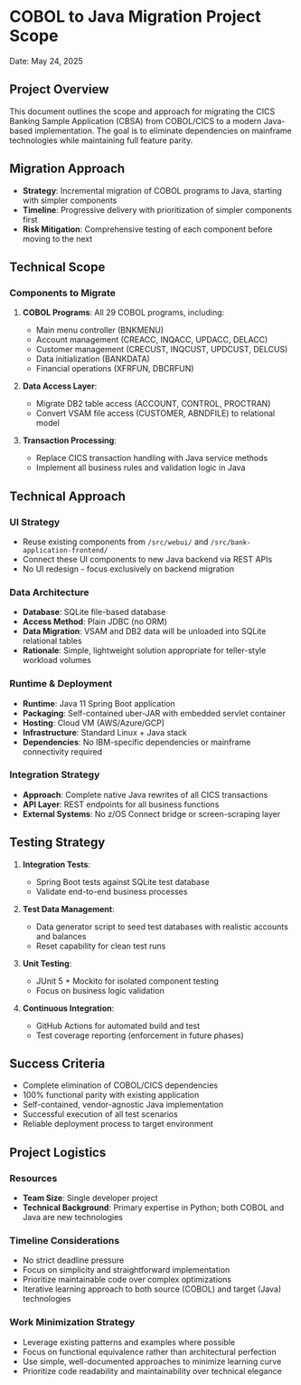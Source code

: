 # COBOL to Java Migration Project Scope

Date: May 24, 2025

## Project Overview

This document outlines the scope and approach for migrating the CICS Banking Sample Application (CBSA) from COBOL/CICS to a modern Java-based implementation. The goal is to eliminate dependencies on mainframe technologies while maintaining full feature parity.

## Migration Approach

- **Strategy**: Incremental migration of COBOL programs to Java, starting with simpler components
- **Timeline**: Progressive delivery with prioritization of simpler components first
- **Risk Mitigation**: Comprehensive testing of each component before moving to the next

## Technical Scope

### Components to Migrate

1. **COBOL Programs**: All 29 COBOL programs, including:
   - Main menu controller (BNKMENU)
   - Account management (CREACC, INQACC, UPDACC, DELACC)
   - Customer management (CRECUST, INQCUST, UPDCUST, DELCUS)
   - Data initialization (BANKDATA)
   - Financial operations (XFRFUN, DBCRFUN)

2. **Data Access Layer**:
   - Migrate DB2 table access (ACCOUNT, CONTROL, PROCTRAN)
   - Convert VSAM file access (CUSTOMER, ABNDFILE) to relational model

3. **Transaction Processing**:
   - Replace CICS transaction handling with Java service methods
   - Implement all business rules and validation logic in Java

## Technical Approach

### UI Strategy

- Reuse existing components from `/src/webui/` and `/src/bank-application-frontend/`
- Connect these UI components to new Java backend via REST APIs
- No UI redesign - focus exclusively on backend migration

### Data Architecture

- **Database**: SQLite file-based database
- **Access Method**: Plain JDBC (no ORM)
- **Data Migration**: VSAM and DB2 data will be unloaded into SQLite relational tables
- **Rationale**: Simple, lightweight solution appropriate for teller-style workload volumes

### Runtime & Deployment

- **Runtime**: Java 11 Spring Boot application
- **Packaging**: Self-contained uber-JAR with embedded servlet container
- **Hosting**: Cloud VM (AWS/Azure/GCP)
- **Infrastructure**: Standard Linux + Java stack
- **Dependencies**: No IBM-specific dependencies or mainframe connectivity required

### Integration Strategy

- **Approach**: Complete native Java rewrites of all CICS transactions
- **API Layer**: REST endpoints for all business functions
- **External Systems**: No z/OS Connect bridge or screen-scraping layer

## Testing Strategy

1. **Integration Tests**:
   - Spring Boot tests against SQLite test database
   - Validate end-to-end business processes

2. **Test Data Management**:
   - Data generator script to seed test databases with realistic accounts and balances
   - Reset capability for clean test runs

3. **Unit Testing**:
   - JUnit 5 + Mockito for isolated component testing
   - Focus on business logic validation

4. **Continuous Integration**:
   - GitHub Actions for automated build and test
   - Test coverage reporting (enforcement in future phases)

## Success Criteria

- Complete elimination of COBOL/CICS dependencies
- 100% functional parity with existing application
- Self-contained, vendor-agnostic Java implementation
- Successful execution of all test scenarios
- Reliable deployment process to target environment

## Project Logistics

### Resources

- **Team Size**: Single developer project
- **Technical Background**: Primary expertise in Python; both COBOL and Java are new technologies

### Timeline Considerations

- No strict deadline pressure
- Focus on simplicity and straightforward implementation
- Prioritize maintainable code over complex optimizations
- Iterative learning approach to both source (COBOL) and target (Java) technologies

### Work Minimization Strategy

- Leverage existing patterns and examples where possible
- Focus on functional equivalence rather than architectural perfection
- Use simple, well-documented approaches to minimize learning curve
- Prioritize code readability and maintainability over technical elegance